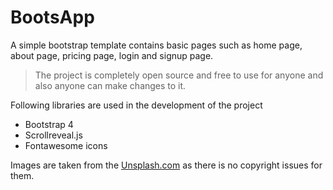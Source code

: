 # BootsApp
A simple bootstrap template contains basic pages such as home page, about page, pricing page, login and signup page.

>The project is completely open source and free to use for anyone and also anyone can make changes to it.

Following libraries are used in the development of the project
 - Bootstrap 4
 - Scrollreveal.js
 - Fontawesome icons

Images are taken from the [
Unsplash.com](https://unsplash.com) as there is no copyright issues for them. 
